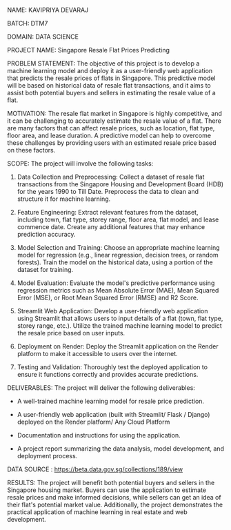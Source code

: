NAME: KAVIPRIYA DEVARAJ

BATCH: DTM7

DOMAIN: DATA SCIENCE

PROJECT NAME: Singapore  Resale Flat Prices Predicting

PROBLEM STATEMENT: The objective of this project is to develop a machine learning model and deploy it as a user-friendly web application that predicts the resale prices of flats in Singapore. This predictive model will be based on historical data of resale flat transactions, and it aims to assist both potential buyers and sellers in estimating the resale value of a flat.

MOTIVATION: The resale flat market in Singapore is highly competitive, and it can be challenging to accurately estimate the resale value of a flat. There are many factors that can affect resale prices, such as location, flat type, floor area, and lease duration. A predictive model can help to overcome these challenges by providing users with an estimated resale price based on these factors.

SCOPE:
The project will involve the following tasks:

1. Data Collection and Preprocessing: Collect a dataset of resale flat transactions from the Singapore Housing and Development Board (HDB) for the years 1990 to Till Date. Preprocess the data to clean and structure it for machine learning.

2. Feature Engineering: Extract relevant features from the dataset, including town, flat type, storey range, floor area, flat model, and lease commence date. Create any additional features that may enhance prediction accuracy.
   
3. Model Selection and Training: Choose an appropriate machine learning model for regression (e.g., linear regression, decision trees, or random forests). Train the model on the historical data, using a portion of the dataset for training.

4. Model Evaluation: Evaluate the model's predictive performance using regression metrics such as Mean Absolute Error (MAE), Mean Squared Error (MSE), or Root Mean Squared Error (RMSE) and R2 Score.
   
5. Streamlit Web Application: Develop a user-friendly web application using Streamlit that allows users to input details of a flat (town, flat type, storey range, etc.). Utilize the trained machine learning model to predict the resale price based on user inputs.
   
6. Deployment on Render: Deploy the Streamlit application on the Render platform to make it accessible to users over the internet.
  
7. Testing and Validation: Thoroughly test the deployed application to ensure it functions correctly and provides accurate predictions.

DELIVERABLES:
The project will deliver the following deliverables:

* A well-trained machine learning model for resale price prediction.

* A user-friendly web application (built with Streamlit/ Flask / Django) deployed on the Render platform/ Any Cloud Platform

* Documentation and instructions for using the application.

* A project report summarizing the data analysis, model development, and deployment process.

DATA SOURCE : https://beta.data.gov.sg/collections/189/view

RESULTS: The project will benefit both potential buyers and sellers in the Singapore housing market. Buyers can use the application to estimate resale prices and make informed decisions, while sellers can get an idea of their flat's potential market value. Additionally, the project demonstrates the practical application of machine learning in real estate and web development.





